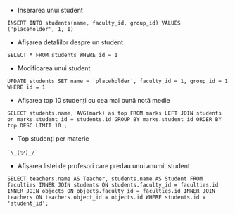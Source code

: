 - Inserarea unui student
```
INSERT INTO students(name, faculty_id, group_id) VALUES ('placeholder', 1, 1)
```

- Afișarea detaliilor despre un student
```
SELECT * FROM students WHERE id = 1
```

- Modificarea unui student
```
UPDATE students SET name = 'placeholder', faculty_id = 1, group_id = 1 WHERE id = 1
```

- Afișarea top 10 studenți cu cea mai bună notă medie
```
SELECT students.name, AVG(mark) as top FROM marks LEFT JOIN students on marks.student_id = students.id GROUP BY marks.student_id ORDER BY top DESC LIMIT 10 ;
```

- Top studenți per materie
```
¯\_(ツ)_/¯
```
- Afișarea listei de profesori care predau unui anumit student
```
SELECT teachers.name AS Teacher, students.name AS Student FROM faculties INNER JOIN students ON students.faculty_id = faculties.id INNER JOIN objects ON objects.faculty_id = faculties.id INNER JOIN teachers ON teachers.object_id = objects.id WHERE students.id = 'student_id';
```